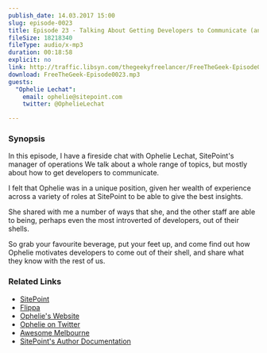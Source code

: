 ```yaml
---
publish_date: 14.03.2017 15:00
slug: episode-0023
title: Episode 23 - Talking About Getting Developers to Communicate (and more) With Opélie Lechat
fileSize: 18218340
fileType: audio/x-mp3
duration: 00:18:58
explicit: no
link: http://traffic.libsyn.com/thegeekyfreelancer/FreeTheGeek-Episode0023.mp3
download: FreeTheGeek-Episode0023.mp3
guests:
  "Ophelie Lechat":
    email: ophelie@sitepoint.com
    twitter: @OphelieLechat

---
```

### Synopsis

In this episode, I have a fireside chat with Ophelie Lechat, SitePoint's manager of operations
We talk about a whole range of topics, but mostly about how to get developers to communicate.

I felt that Ophelie was in a unique position, given her wealth of experience across a variety of roles at SitePoint to be able to give the best insights.

She shared with me a number of ways that she, and the other staff are able to being, perhaps even the most introverted of developers, out of their shells.

So grab your favourite beverage, put your feet up, and come find out how Ophelie motivates developers to come out of their shell, and share what they know with the rest of us.

### Related Links

- [SitePoint](https://www.sitepoint.com/)
- [Flippa](https://flippa.com/)
- [Ophelie's Website](http://ophelielechat.com/)
- [Ophelie on Twitter](https://twitter.com/OphelieLechat)
- [Awesome Melbourne](https://twitter.com/awesomemelb)
- [SitePoint's Author Documentation](https://github.com/sitepoint-editors/author-documentation/blob/master/docs/Process-Peer%20Review-What%20Is%20Peer%20Review.md)
